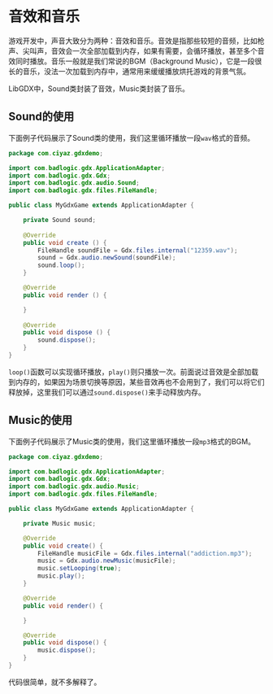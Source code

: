 # 音效和音乐

游戏开发中，声音大致分为两种：音效和音乐。音效是指那些较短的音频，比如枪声、尖叫声，音效会一次全部加载到内存，如果有需要，会循环播放，甚至多个音效同时播放。音乐一般就是我们常说的BGM（Background Music），它是一段很长的音乐，没法一次加载到内存中，通常用来缓缓播放烘托游戏的背景气氛。

LibGDX中，Sound类封装了音效，Music类封装了音乐。

## Sound的使用

下面例子代码展示了Sound类的使用，我们这里循环播放一段`wav`格式的音频。

```java
package com.ciyaz.gdxdemo;

import com.badlogic.gdx.ApplicationAdapter;
import com.badlogic.gdx.Gdx;
import com.badlogic.gdx.audio.Sound;
import com.badlogic.gdx.files.FileHandle;

public class MyGdxGame extends ApplicationAdapter {

	private Sound sound;
	
	@Override
	public void create () {
		FileHandle soundFile = Gdx.files.internal("12359.wav");
		sound = Gdx.audio.newSound(soundFile);
		sound.loop();
	}

	@Override
	public void render () {

	}
	
	@Override
	public void dispose () {
		sound.dispose();
	}
}
```

`loop()`函数可以实现循环播放，`play()`则只播放一次。前面说过音效是全部加载到内存的，如果因为场景切换等原因，某些音效再也不会用到了，我们可以将它们释放掉，这里我们可以通过`sound.dispose()`来手动释放内存。

## Music的使用

下面例子代码展示了Music类的使用，我们这里循环播放一段`mp3`格式的BGM。

```java
package com.ciyaz.gdxdemo;

import com.badlogic.gdx.ApplicationAdapter;
import com.badlogic.gdx.Gdx;
import com.badlogic.gdx.audio.Music;
import com.badlogic.gdx.files.FileHandle;

public class MyGdxGame extends ApplicationAdapter {

	private Music music;

	@Override
	public void create() {
		FileHandle musicFile = Gdx.files.internal("addiction.mp3");
		music = Gdx.audio.newMusic(musicFile);
		music.setLooping(true);
		music.play();
	}

	@Override
	public void render() {

	}

	@Override
	public void dispose() {
		music.dispose();
	}
}
```

代码很简单，就不多解释了。
